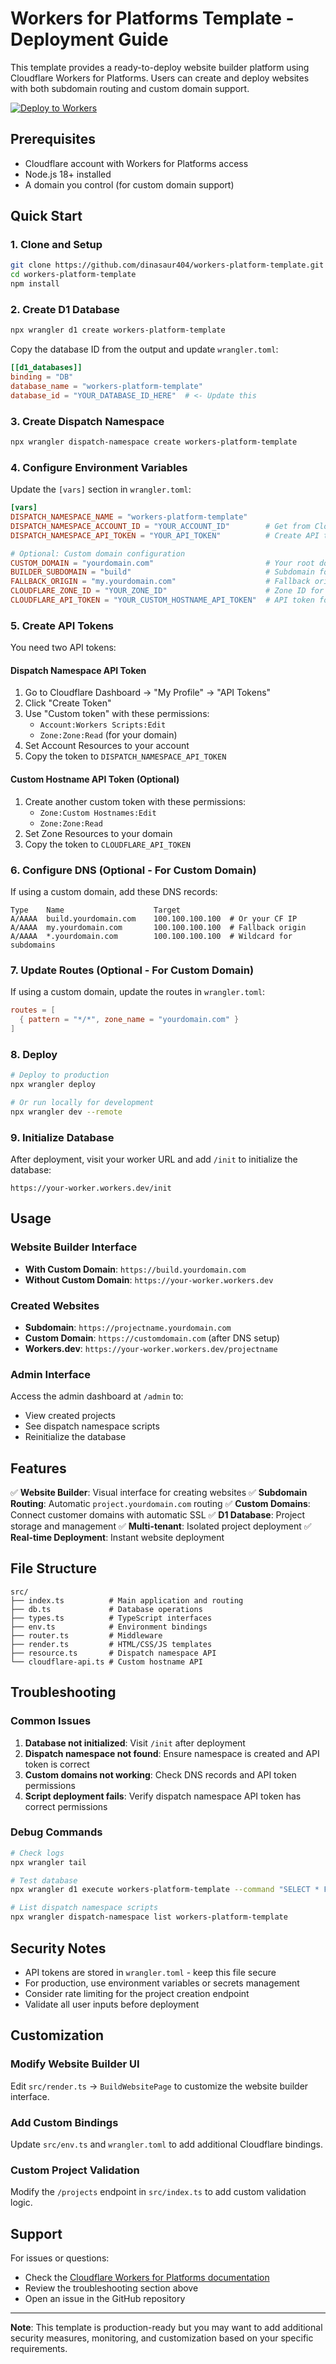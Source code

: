 # Workers for Platforms Template - Deployment Guide

This template provides a ready-to-deploy website builder platform using Cloudflare Workers for Platforms. Users can create and deploy websites with both subdomain routing and custom domain support.

[![Deploy to Workers](https://deploy.workers.cloudflare.com/button)](https://deploy.workers.cloudflare.com/?url=https://github.com/dinasaur404/workers-platform-template)

## Prerequisites

- Cloudflare account with Workers for Platforms access
- Node.js 18+ installed
- A domain you control (for custom domain support)

## Quick Start

### 1. Clone and Setup

```bash
git clone https://github.com/dinasaur404/workers-platform-template.git
cd workers-platform-template
npm install
```

### 2. Create D1 Database

```bash
npx wrangler d1 create workers-platform-template
```

Copy the database ID from the output and update `wrangler.toml`:

```toml
[[d1_databases]]
binding = "DB"
database_name = "workers-platform-template"
database_id = "YOUR_DATABASE_ID_HERE"  # <- Update this
```

### 3. Create Dispatch Namespace

```bash
npx wrangler dispatch-namespace create workers-platform-template
```

### 4. Configure Environment Variables

Update the `[vars]` section in `wrangler.toml`:

```toml
[vars]
DISPATCH_NAMESPACE_NAME = "workers-platform-template"
DISPATCH_NAMESPACE_ACCOUNT_ID = "YOUR_ACCOUNT_ID"        # Get from Cloudflare dashboard
DISPATCH_NAMESPACE_API_TOKEN = "YOUR_API_TOKEN"          # Create API token (see below)

# Optional: Custom domain configuration
CUSTOM_DOMAIN = "yourdomain.com"                         # Your root domain
BUILDER_SUBDOMAIN = "build"                              # Subdomain for builder (build.yourdomain.com)
FALLBACK_ORIGIN = "my.yourdomain.com"                    # Fallback origin for custom hostnames
CLOUDFLARE_ZONE_ID = "YOUR_ZONE_ID"                      # Zone ID for custom hostname API
CLOUDFLARE_API_TOKEN = "YOUR_CUSTOM_HOSTNAME_API_TOKEN"  # API token for custom hostnames
```

### 5. Create API Tokens

You need two API tokens:

#### Dispatch Namespace API Token
1. Go to Cloudflare Dashboard → "My Profile" → "API Tokens"
2. Click "Create Token"
3. Use "Custom token" with these permissions:
   - `Account:Workers Scripts:Edit`
   - `Zone:Zone:Read` (for your domain)
4. Set Account Resources to your account
5. Copy the token to `DISPATCH_NAMESPACE_API_TOKEN`

#### Custom Hostname API Token (Optional)
1. Create another custom token with these permissions:
   - `Zone:Custom Hostnames:Edit`
   - `Zone:Zone:Read`
2. Set Zone Resources to your domain
3. Copy the token to `CLOUDFLARE_API_TOKEN`

### 6. Configure DNS (Optional - For Custom Domain)

If using a custom domain, add these DNS records:

```
Type    Name                    Target
A/AAAA  build.yourdomain.com    100.100.100.100  # Or your CF IP
A/AAAA  my.yourdomain.com       100.100.100.100  # Fallback origin
A/AAAA  *.yourdomain.com        100.100.100.100  # Wildcard for subdomains
```

### 7. Update Routes (Optional - For Custom Domain)

If using a custom domain, update the routes in `wrangler.toml`:

```toml
routes = [
  { pattern = "*/*", zone_name = "yourdomain.com" }
]
```

### 8. Deploy

```bash
# Deploy to production
npx wrangler deploy

# Or run locally for development
npx wrangler dev --remote
```

### 9. Initialize Database

After deployment, visit your worker URL and add `/init` to initialize the database:

```
https://your-worker.workers.dev/init
```

## Usage

### Website Builder Interface

- **With Custom Domain**: `https://build.yourdomain.com`
- **Without Custom Domain**: `https://your-worker.workers.dev`

### Created Websites

- **Subdomain**: `https://projectname.yourdomain.com`
- **Custom Domain**: `https://customdomain.com` (after DNS setup)
- **Workers.dev**: `https://your-worker.workers.dev/projectname`

### Admin Interface

Access the admin dashboard at `/admin` to:
- View created projects
- See dispatch namespace scripts
- Reinitialize the database

## Features

✅ **Website Builder**: Visual interface for creating websites
✅ **Subdomain Routing**: Automatic `project.yourdomain.com` routing
✅ **Custom Domains**: Connect customer domains with automatic SSL
✅ **D1 Database**: Project storage and management
✅ **Multi-tenant**: Isolated project deployment
✅ **Real-time Deployment**: Instant website deployment

## File Structure

```
src/
├── index.ts          # Main application and routing
├── db.ts             # Database operations
├── types.ts          # TypeScript interfaces
├── env.ts            # Environment bindings
├── router.ts         # Middleware
├── render.ts         # HTML/CSS/JS templates
├── resource.ts       # Dispatch namespace API
└── cloudflare-api.ts # Custom hostname API
```

## Troubleshooting

### Common Issues

1. **Database not initialized**: Visit `/init` after deployment
2. **Dispatch namespace not found**: Ensure namespace is created and API token is correct
3. **Custom domains not working**: Check DNS records and API token permissions
4. **Script deployment fails**: Verify dispatch namespace API token has correct permissions

### Debug Commands

```bash
# Check logs
npx wrangler tail

# Test database
npx wrangler d1 execute workers-platform-template --command "SELECT * FROM projects"

# List dispatch namespace scripts
npx wrangler dispatch-namespace list workers-platform-template
```

## Security Notes

- API tokens are stored in `wrangler.toml` - keep this file secure
- For production, use environment variables or secrets management
- Consider rate limiting for the project creation endpoint
- Validate all user inputs before deployment

## Customization

### Modify Website Builder UI
Edit `src/render.ts` → `BuildWebsitePage` to customize the website builder interface.

### Add Custom Bindings
Update `src/env.ts` and `wrangler.toml` to add additional Cloudflare bindings.

### Custom Project Validation
Modify the `/projects` endpoint in `src/index.ts` to add custom validation logic.

## Support

For issues or questions:
- Check the [Cloudflare Workers for Platforms documentation](https://developers.cloudflare.com/cloudflare-for-platforms/workers-for-platforms/)
- Review the troubleshooting section above
- Open an issue in the GitHub repository

---

**Note**: This template is production-ready but you may want to add additional security measures, monitoring, and customization based on your specific requirements.
